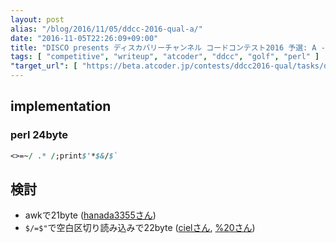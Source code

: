 ```yaml
---
layout: post
alias: "/blog/2016/11/05/ddcc-2016-qual-a/"
date: "2016-11-05T22:26:09+09:00"
title: "DISCO presents ディスカバリーチャンネル コードコンテスト2016 予選: A - SDカード"
tags: [ "competitive", "writeup", "atcoder", "ddcc", "golf", "perl" ]
"target_url": [ "https://beta.atcoder.jp/contests/ddcc2016-qual/tasks/ddcc_2016_qual_a" ]
---
```


## implementation

### perl 24byte

``` perl
<>=~/ .* /;print$'*$&/$`
```

## 検討

-   awkで$21$byte ([hanada3355さん](https://beta.atcoder.jp/contests/ddcc2016-qual/submissions/967091))
-   `$/=$"`で空白区切り読み込みで$22$byte ([cielさん](https://beta.atcoder.jp/contests/ddcc2016-qual/submissions/967320), [%20さん](https://beta.atcoder.jp/contests/ddcc2016-qual/submissions/967502))
